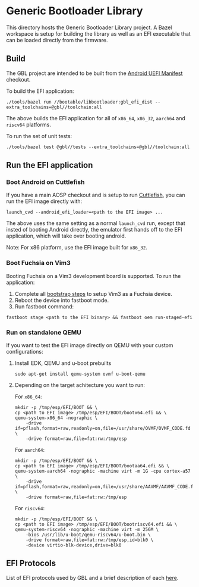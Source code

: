 # Generic Bootloader Library

This directory hosts the Generic Bootloader Library project. A Bazel
workspace is setup for building the library as well as an EFI executable that
can be loaded directly from the firmware.

## Build

The GBL project are intended to be built from the
[Android UEFI Manifest](https://android.googlesource.com/kernel/manifest/+/refs/heads/uefi-gbl-mainline/default.xml)
checkout.

To build the EFI application:

```
./tools/bazel run //bootable/libbootloader:gbl_efi_dist --extra_toolchains=@gbl//toolchain:all
```
The above builds the EFI application for all of `x86_64`, `x86_32`, `aarch64`
and `riscv64` platforms.

To run the set of unit tests:

```
./tools/bazel test @gbl//tests --extra_toolchains=@gbl//toolchain:all
```

## Run the EFI application

### Boot Android on Cuttlefish

If you have a main AOSP checkout and is setup to run
[Cuttlefish](https://source.android.com/docs/setup/create/cuttlefish), you can
run the EFI image directly with:

```
launch_cvd --android_efi_loader=<path to the EFI image> ...
```

The above uses the same setting as a normal `launch_cvd` run, except that
insted of booting Android directly, the emulator first hands off to the EFI
application, which will take over booting android.

Note: For x86 platform, use the EFI image built for `x86_32`.

### Boot Fuchsia on Vim3

Booting Fuchsia on a Vim3 development board is supported. To run the
application:

1. Complete all
[bootstrap steps](https://fuchsia.dev/fuchsia-src/development/hardware/khadas-vim3?hl=en)
to setup Vim3 as a Fuchsia device.
2. Reboot the device into fastboot mode.
3. Run fastboot command:
```
fastboot stage <path to the EFI binary> && fastboot oem run-staged-efi
```

### Run on standalone QEMU

If you want to test the EFI image directly on QEMU with your custom
configurations:

1. Install EDK, QEMU and u-boot prebuilts

   ```
   sudo apt-get install qemu-system ovmf u-boot-qemu
   ```

1. Depending on the target achitecture you want to run:

   For `x86_64`:
   ```
   mkdir -p /tmp/esp/EFI/BOOT && \
   cp <path to EFI image> /tmp/esp/EFI/BOOT/bootx64.efi && \
   qemu-system-x86_64 -nographic \
       -drive if=pflash,format=raw,readonly=on,file=/usr/share/OVMF/OVMF_CODE.fd \
       -drive format=raw,file=fat:rw:/tmp/esp
   ```

   For `aarch64`:
   ```
   mkdir -p /tmp/esp/EFI/BOOT && \
   cp <path to EFI image> /tmp/esp/EFI/BOOT/bootaa64.efi && \
   qemu-system-aarch64 -nographic -machine virt -m 1G -cpu cortex-a57 \
       -drive if=pflash,format=raw,readonly=on,file=/usr/share/AAVMF/AAVMF_CODE.fd \
       -drive format=raw,file=fat:rw:/tmp/esp
   ```

   For `riscv64`:
   ```
   mkdir -p /tmp/esp/EFI/BOOT && \
   cp <path to EFI image> /tmp/esp/EFI/BOOT/bootriscv64.efi && \
   qemu-system-riscv64 -nographic -machine virt -m 256M \
       -bios /usr/lib/u-boot/qemu-riscv64/u-boot.bin \
       -drive format=raw,file=fat:rw:/tmp/esp,id=blk0 \
       -device virtio-blk-device,drive=blk0
   ```

## EFI Protocols

List of EFI protocols used by GBL and a brief description of each [here](./docs/efi_protocols.md).
